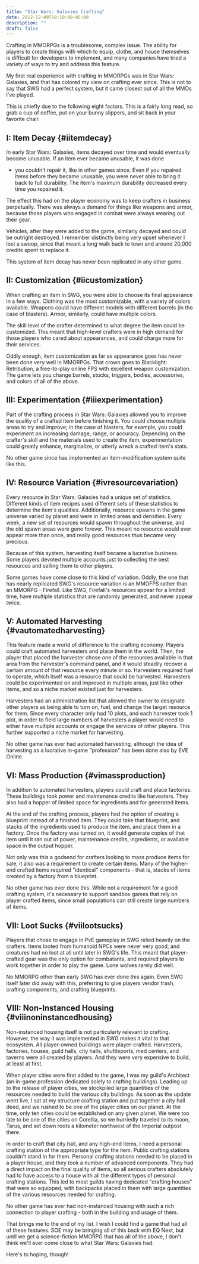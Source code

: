 ```yaml
---
title: "Star Wars: Galaxies Crafting"
date: 2012-12-09T19:10:00-05:00
description: ""
draft: false
---
```

Crafting in MMORPGs is a troublesome, complex issue. The ability for
players to create things with which to equip, clothe, and house
themselves is difficult for developers to implement, and many companies
have tried a variety of ways to try and address this feature.

My first real experience with crafting in MMORPGs was in Star Wars:
Galaxies, and that has colored my view on crafting ever since. This is
not to say that SWG had a perfect system, but it came closest out of all
the MMOs I've played.

This is chiefly due to the following eight factors. This is a fairly
long read, so grab a cup of coffee, put on your bunny slippers, and sit
back in your favorite chair.

I: Item Decay {#iitemdecay}
-------------

In early Star Wars: Galaxies, items decayed over time and would
eventually become unusable. If an item ever became unusable, it was done
- you couldn't repair it, like in other games since. Even if you
repaired items before they became unusable, you were never able to bring
it back to full durability. The item's maximum durability decreased
every time you repaired it.

The effect this had on the player economy was to keep crafters in
business perpetually. There was always a demand for things like weapons
and armor, because those players who engaged in combat were always
wearing out their gear.

Vehicles, after they were added to the game, similarly decayed and could
be outright destroyed. I remember distinctly being very upset whenever I
lost a swoop, since that meant a long walk back to town and around
20,000 credits spent to replace it.

This system of item decay has never been replicated in any other game.

II: Customization {#iicustomization}
-----------------

When crafting an item in SWG, you were able to choose its final
appearance in a few ways. Clothing was the most customizable, with a
variety of colors available. Weapons could have different models with
different barrels (in the case of blasters). Armor, similarly, could
have multiple colors.

The skill level of the crafter determined to what degree the item could
be customized. This meant that high-level crafters were in high demand
for those players who cared about appearances, and could charge more for
their services.

Oddly enough, item customization as far as appearance goes has never
been done very well in MMORPGs. That crown goes to Blacklight:
Retribution, a free-to-play online FPS with excellent weapon
customization. The game lets you change barrels, stocks, triggers,
bodies, accessories, and colors of all of the above.

III: Experimentation {#iiiexperimentation}
--------------------

Part of the crafting process in Star Wars: Galaxies allowed you to
improve the quality of a crafted item before finishing it. You could
choose multiple areas to try and improve; in the case of blasters, for
example, you could experiment on increasing damage, range, or accuracy.
Depending on the crafter's skill and the materials used to create the
item, experimentation could greatly enhance, marginalize, or utterly
wreck a crafted item's stats.

No other game since has implemented an item-modification system quite
like this.

IV: Resource Variation {#ivresourcevariation}
----------------------

Every resource in Star Wars: Galaxies had a unique set of statistics.
Different kinds of item recipes used different sets of these statistics
to determine the item's qualities. Additionally, resource spawns in the
game universe varied by planet and were in limited areas and densities.
Every week, a new set of resources would spawn throughout the universe,
and the old spawn areas were gone forever. This meant no resource would
ever appear more than once, and really good resources thus became very
precious.

Because of this system, harvesting itself became a lucrative business.
Some players devoted multiple accounts just to collecting the best
resources and selling them to other players.

Some games have come close to this kind of variation. Oddly, the one
that has nearly replicated SWG's resource variation is an MMOFPS rather
than an MMORPG - Firefall. Like SWG, Firefall's resources appear for a
limited time, have multiple statistics that are randomly generated, and
never appear twice.

V: Automated Harvesting {#vautomatedharvesting}
-----------------------

This feature made a world of difference to the crafting economy. Players
could craft automated harvesters and place them in the world. Then, the
player that placed the harvester chose one of the resources available in
that area from the harvester's command panel, and it would steadily
recover a certain amount of that resource every minute or so. Harvesters
required fuel to operate, which itself was a resource that could be
harvested. Harvesters could be experimented on and improved in multiple
areas, just like other items, and so a niche market existed just for
harvesters.

Harvesters had an administration list that allowed the owner to
designate other players as being able to turn on, fuel, and change the
target resource for them. Since every character only had 10 plots, and
each harvester took 1 plot, in order to field large numbers of
harvesters a player would need to either have multiple accounts or
engage the services of other players. This further supported a niche
market for harvesting.

No other game has ever had automated harvesting, although the idea of
harvesting as a lucrative in-game "profession" has been done also by
EVE Online.

VI: Mass Production {#vimassproduction}
-------------------

In addition to automated harvesters, players could craft and place
factories. These buildings took power and maintenance credits like
harvesters. They also had a hopper of limited space for ingredients and
for generated items.

At the end of the crafting process, players had the option of creating a
blueprint instead of a finished item. They could take that blueprint,
and stacks of the ingredients used to produce the item, and place them
in a factory. Once the factory was turned on, it would generate copies
of that item until it ran out of power, maintenance credits,
ingredients, or available space in the output hopper.

Not only was this a godsend for crafters looking to mass produce items
for sale, it also was a requirement to create certain items. Many of the
higher-end crafted items required "identical" components - that is,
stacks of items created by a factory from a blueprint.

No other game has ever done this. While not a requirement for a good
crafting system, it's necessary to support sandbox games that rely on
player crafted items, since small populations can still create large
numbers of items.

VII: Loot Sucks {#viilootsucks}
---------------

Players that chose to engage in PvE gameplay in SWG relied heavily on
the crafters. Items looted from humanoid NPCs were never very good, and
creatures had no loot at all until later in SWG's life. This meant that
player-crafted gear was the only option for combatants, and required
players to work together in order to play the game. Lone wolves rarely
did well.

No MMORPG other than early SWG has ever done this again. Even SWG itself
later did away with this, preferring to give players vendor trash,
crafting components, and crafting blueprints.

VIII: Non-Instanced Housing {#viiinoninstancedhousing}
---------------------------

Non-instanced housing itself is not particularly relevant to crafting.
However, the way it was implemented in SWG makes it vital to that
ecosystem. All player-owned buildings were player-crafted. Harvesters,
factories, houses, guild halls, city halls, shuttleports, med centers,
and taverns were all created by players. And they were very expensive to
build, at least at first.

When player cities were first added to the game, I was my guild's
Architect (an in-game profession dedicated solely to crafting
buildings). Leading up to the release of player cities, we stockpiled
large quantities of the resources needed to build the various city
buildings. As soon as the update went live, I sat at my structure
crafting station and put together a city hall deed, and we rushed to be
one of the player cities on our planet. At the time, only ten cities
could be established on any given planet. We were too late to be one of
the cities on Corellia, so we hurriedly traveled to its moon, Tarus, and
set down roots a kilometer northwest of the Imperial outpost there.

In order to craft that city hall, and any high-end items, I need a
personal crafting station of the appropriate type for the item. Public
crafting stations couldn't stand in for them. Personal crafting
stations needed to be placed in a player house, and they took a number
of advanced components. They had a direct impact on the final quality of
items, so all serious crafters absolutely had to have access to a house
with all the different types of personal crafting stations. This led to
most guilds having dedicated "crafting houses" that were so equipped,
with backpacks placed in them with large quantities of the various
resources needed for crafting.

No other game has ever had non-instanced housing with such a rich
connection to player crafting - both in the building and usage of them.

That brings me to the end of my list. I wish I could find a game that
had all of these features. SOE may be bringing all of this back with EQ
Next, but until we get a science-fiction MMORPG that has all of the
above, I don't think we'll ever come close to what Star Wars: Galaxies
had.

Here's to hoping, though!